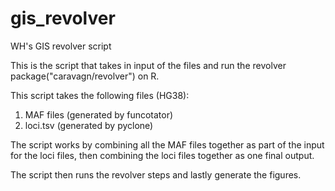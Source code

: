 # gis_revolver
WH's GIS revolver script

This is the script that takes in input of the files and run the revolver package("caravagn/revolver") on R.

This script takes the following files (HG38):
1. MAF files (generated by funcotator)
2. loci.tsv (generated by pyclone)

The script works by combining all the MAF files together as part of the input for the loci files, then combining the loci files together as one final output.

The script then runs the revolver steps and lastly generate the figures.
